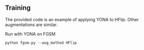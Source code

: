 ## Training
The provided code is an example of applying YONA to HFlip. Other augmentations are similar. 


Run with YONA on FGSM
```
python fgsm.py --aug_method HFlip
```
